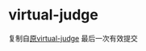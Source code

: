 virtual-judge
=============

复制自[原virtual-judge](https://github.com/chaoshxxu/virtual-judge/tree/9dc0be82ed7e05dc17b7f042a935bf3db8435ce4)
最后一次有效提交

